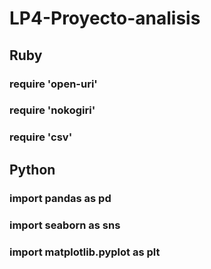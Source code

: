 # LP4-Proyecto-analisis

## Ruby
### require 'open-uri'
### require 'nokogiri'
### require 'csv'


## Python
### import pandas as pd
### import seaborn as sns
### import matplotlib.pyplot as plt

